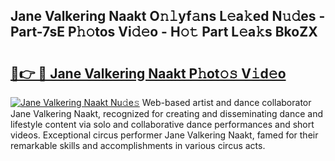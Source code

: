 ## Jane Valkering Naakt O𝚗𝚕yf𝚊ns L𝚎a𝚔ed N𝚞𝚍es - Part-7sE P𝚑𝚘tos Vi𝚍𝚎o - H𝚘𝚝 Part L𝚎a𝚔s BkoZX

# <h2><a href="http://kf2okpo.oniu.top/?m=Jane+Valkering+Naakt">🔗👉 🔴 Jane Valkering Naakt P𝚑ot𝚘𝚜 V𝚒d𝚎o</a></h2>

[![Jane Valkering Naakt Nu𝚍e𝚜](https://i.imgur.com/0qMVB7G.gif)](http://kf2okpo.oniu.top/?m=Jane+Valkering+Naakt)
Web-based artist and dance collaborator Jane Valkering Naakt, recognized for creating and disseminating dance and lifestyle content via solo and collaborative dance performances and short videos. Exceptional circus performer Jane Valkering Naakt, famed for their remarkable skills and accomplishments in various circus acts.  
